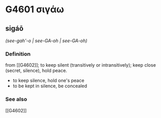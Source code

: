 # G4601 σιγάω

## sigáō

_(see-gah'-o | see-GA-oh | see-GA-oh)_

### Definition

from [[G4602]]; to keep silent (transitively or intransitively); keep close (secret, silence), hold peace.

- to keep silence, hold one's peace
- to be kept in silence, be concealed

### See also

[[G4602]]

